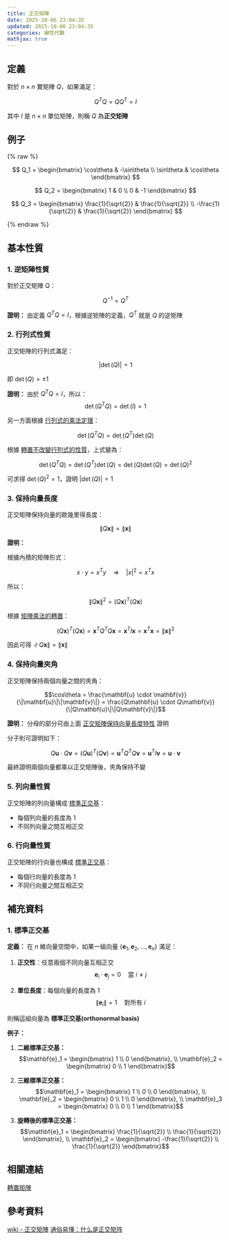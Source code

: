 ```yaml
---
title: 正交矩陣
date: 2025-10-06 23:04:35
updated: 2025-10-06 23:04:35
categories: 線性代數
mathjax: true
---
```


## 定義

對於 $n \times n$ 實矩陣 $Q$，如果滿足：

$$Q^T Q = Q Q^T = I$$

其中 $I$ 是 $n \times n$ 單位矩陣，則稱 $Q$ 為**正交矩陣**

## 例子

{% raw %}

$$
Q_1 = \begin{bmatrix}
\cos\theta & -\sin\theta \\
\sin\theta & \cos\theta
\end{bmatrix}
$$

$$
Q_2 = \begin{bmatrix}
1 & 0 \\
0 & -1
\end{bmatrix}
$$

$$
Q_3 = \begin{bmatrix}
\frac{1}{\sqrt{2}} & \frac{1}{\sqrt{2}} \\
-\frac{1}{\sqrt{2}} & \frac{1}{\sqrt{2}}
\end{bmatrix}
$$

{% endraw %}

<!-- more -->

## 基本性質

### 1. 逆矩陣性質

對於正交矩陣 $Q$：

$$Q^{-1} = Q^T$$

**證明：**
由定義 $Q^T Q = I$，根據逆矩陣的定義，$Q^T$ 就是 $Q$ 的逆矩陣

### 2. 行列式性質

正交矩陣的行列式滿足：

$$|\det(Q)| = 1$$

即 $\det(Q) = \pm 1$

**證明：**
由於 $Q^T Q = I$，所以：
$$\det(Q^T Q) = \det(I) = 1$$

另一方面根據 [行列式的乘法定理](https://zh.wikipedia.org/zh-tw/%E8%A1%8C%E5%88%97%E5%BC%8F#:~:text=%7C-,%E8%A1%8C%E5%88%97%E5%BC%8F%E7%9A%84%E4%B9%98%E6%B3%95%E5%AE%9A%E7%90%86,-%EF%BC%9A%E6%96%B9%E5%A1%8A%E7%9F%A9%E9%99%A3)：

$$
\det(Q^T Q)=\det(Q^T)\det(Q)
$$

根據 [轉置不改變行列式的性質](https://zh.wikipedia.org/zh-tw/%E8%A1%8C%E5%88%97%E5%BC%8F#:~:text=%E4%B8%80%E5%80%8B%E7%9F%A9%E9%99%A3%E7%9A%84%E8%A1%8C%E5%88%97%E5%BC%8F%E7%AD%89%E6%96%BC%E5%AE%83%E7%9A%84%E8%BD%89%E7%BD%AE%E7%9F%A9%E9%99%A3%E7%9A%84%E8%A1%8C%E5%88%97%E5%BC%8F)，上式變為：

$$
\det(Q^T Q)=\det(Q^T)\det(Q)=\det(Q)\det(Q)=\det(Q)^2
$$

可求得 $\det(Q)^2 = 1$，證明 $|\det(Q)| = 1$

### 3. 保持向量長度

正交矩陣保持向量的歐幾里得長度：

$$\|Q\mathbf{x}\| = \|\mathbf{x}\|$$

**證明：**

根據內積的矩陣形式：

$$
x \cdot y = x^Ty \quad\Rightarrow\quad |x|^2 = x^Tx
$$

所以：

$$\|Q\mathbf{x}\|^2 = (Q\mathbf{x})^T (Q\mathbf{x})$$

根據 [矩陣乘法的轉置](/2025/09/27/轉置矩陣/#4-矩陣乘法的轉置)：

$$(Q\mathbf{x})^T (Q\mathbf{x}) = \mathbf{x}^T Q^T Q \mathbf{x} = \mathbf{x}^T I \mathbf{x} = \mathbf{x}^T \mathbf{x} = \|\mathbf{x}\|^2$$

因此可得 $\|Q\mathbf{x}\| = \|\mathbf{x}\|$

### 4. 保持向量夾角

正交矩陣保持兩個向量之間的夾角：

$$\cos\theta = \frac{\mathbf{u} \cdot \mathbf{v}}{\|\mathbf{u}\|\|\mathbf{v}\|} = \frac{Q\mathbf{u} \cdot Q\mathbf{v}}{\|Q\mathbf{u}\|\|Q\mathbf{v}\|}$$

**證明：**
分母的部分可由上面 [正交矩陣保持向量長度特性](./#3-保持向量長度) 證明

分子則可證明如下：

$$Q\mathbf{u} \cdot Q\mathbf{v} = (Q\mathbf{u})^T (Q\mathbf{v}) = \mathbf{u}^T Q^T Q \mathbf{v} = \mathbf{u}^T I \mathbf{v} = \mathbf{u} \cdot \mathbf{v}$$

最終證明兩個向量都乘以正交矩陣後，夾角保持不變

### 5. 列向量性質

正交矩陣的列向量構成 [標準正交基](./#1-標準正交基)：

- 每個列向量的長度為 1
- 不同列向量之間互相正交

### 6. 行向量性質

正交矩陣的行向量也構成 [標準正交基](./#1-標準正交基)：

- 每個行向量的長度為 1
- 不同行向量之間互相正交

## 補充資料

### 1. 標準正交基

**定義：**
在 $n$ 維向量空間中，如果一組向量 $\{\mathbf{e}_1, \mathbf{e}_2, \ldots, \mathbf{e}_n\}$ 滿足：

1. **正交性**：任意兩個不同向量互相正交
   $$\mathbf{e}_i \cdot \mathbf{e}_j = 0 \quad \text{當 } i \neq j$$

2. **單位長度**：每個向量的長度為 1
   $$\|\mathbf{e}_i\| = 1 \quad \text{對所有 } i$$

則稱這組向量為 **標準正交基(orthonormal basis)**

**例子：**

1. **二維標準正交基：**
   $$\mathbf{e}_1 = \begin{bmatrix} 1 \\ 0 \end{bmatrix}, \\ \mathbf{e}_2 = \begin{bmatrix} 0 \\ 1 \end{bmatrix}$$

2. **三維標準正交基：**
   $$\mathbf{e}_1 = \begin{bmatrix} 1 \\ 0 \\ 0 \end{bmatrix}, \\ \mathbf{e}_2 = \begin{bmatrix} 0 \\ 1 \\ 0 \end{bmatrix}, \\ \mathbf{e}_3 = \begin{bmatrix} 0 \\ 0 \\ 1 \end{bmatrix}$$

3. **旋轉後的標準正交基：**
   $$\mathbf{e}_1 = \begin{bmatrix} \frac{1}{\sqrt{2}} \\ \frac{1}{\sqrt{2}} \end{bmatrix}, \\ \mathbf{e}_2 = \begin{bmatrix} -\frac{1}{\sqrt{2}} \\ \frac{1}{\sqrt{2}} \end{bmatrix}$$

## 相關連結

[轉置矩陣](/2025/09/27/轉置矩陣/)

## 參考資料

[wiki - 正交矩陣](https://zh.wikipedia.org/zh-tw/%E6%AD%A3%E4%BA%A4%E7%9F%A9%E9%99%A3)
[通俗易懂：什么是正交矩阵](https://zhuanlan.zhihu.com/p/684677360)
